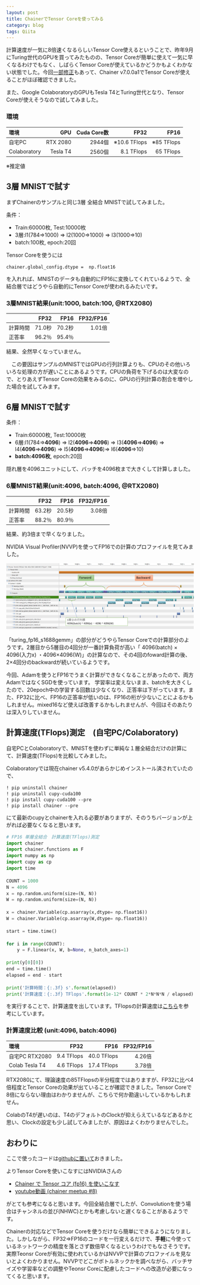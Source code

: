```yaml
---
layout: post
title: ChainerでTensor Coreを使ってみる
category: blog
tags: Qiita
---
```


計算速度が一気に8倍速くなるらしいTensor Core使えるということで、昨年9月にTuring世代のGPUを買ってみたものの、Tensor Coreが簡単に使えて一気に早くなるわけでもなく、しばらくTensor Coreが使えているかどうかもよくわかない状態でした。今回[一部修正](https://github.com/cupy/cupy/pull/2168)もあって、Chainer v7.0.0a1でTensor Coreが使えることがほぼ確認できました。 

また、Google ColaboratoryのGPUもTesla T4とTuring世代となり、Tensor Coreが使えそうなので試してみました。


### 環境

| 環境         | GPU  | Cuda Core数| FP32 | FP16 |
|:------------|------:|--: | ---------: | -----: |
| 自宅PC       | RTX 2080 | 2944個 | ※10.6 TFlops | ※85 TFlops |
| Colaboratory | Tesla T4 | 2560個 | 8.1 TFlops  | 65 TFlops |

※推定値

## 3層 MNISTで試す

まずChainerのサンプルと同じ3層 全結合 MNISTで試してみました。

条件：

* Train:60000枚, Test:10000枚
* 3層:l1(784⇒1000) ⇒ l2(1000⇒1000) ⇒ l3(1000⇒10)
* batch:100枚, epoch:20回

Tensor Coreを使うには

```
chainer.global_config.dtype =  np.float16
```
を入れれば、MNISTのデータも自動的にFP16に変換してくれているようで、全結合層ではどうやら自動的にTensor Coreが使われるみたいです。



### 3層MNIST結果(unit:1000, batch:100, @RTX2080)

|　| FP32 | FP16 | FP32/FP16  |
| :----|-----: | ----: | ---------:  |
| 計算時間 | 71.0秒 | 70.2秒 | 1.01倍 |
| 正答率   | 96.2％ | 95.4％ |　|

結果、全然早くなっていません。

　この要因はサンプルのMNISTではGPUの行列計算よりも、CPUのその他いろいろな処理の方が遅いことにあるようです。CPUの負荷を下げるのは大変なので、とりあえずTensor Coreの効果をみるのに、GPUの行列計算の割合を増やした場合を試してみます。

## 6層 MNISTで試す

条件：

* Train:60000枚, Test:10000枚
* 6層:l1(784⇒**4096**) ⇒ l2(**4096**⇒**4096**) ⇒ l3(**4096**⇒**4096**) ⇒ l4(**4096**⇒**4096**) ⇒ l5(**4096**⇒**4096**)⇒ l6(**4096**⇒10)
* **batch:4096枚**, epoch:20回

隠れ層を4096ユニットにして、バッチを4096枚まで大きくして計算しました。

### 6層MNIST結果(unit:4096, batch:4096, @RTX2080)

|　| FP32 | FP16 | FP32/FP16  |
| :----|-----: | ----: | ---------:  |
| 計算時間 | 63.2秒 | 20.5秒 | 3.08倍 |
| 正答率   | 88.2％ | 80.9％ |　|

結果、約3倍まで早くなりました。

NVIDIA Visual Profiler(NVVP)を使ってFP16での計算のプロファイルを見てみました。

![imgae](/images/20190521-fp16.png)

「turing_fp16_s1688gemm」の部分がどうやらTensor Coreでの計算部分のようです。2層目から5層目の4回分が一番計算負荷が高い「 4096(batch) × 4096(入力x) ・4096×4096(W)」の計算なので、その4回のfoward計算の後、2×4回分のbackwardが続いているようです。

今回、Adamを使うとFP16でうまく計算ができなくなることがあったので、両方AdamではなくSGDを使っています。
学習率は変えないまま、batchを大きくしたので、20epoch中の学習する回数は少なくなり、正答率は下がっています。また、FP32に比べ、FP16の正答率が低いのは、FP16の桁が少ないことによるかもしれません。mixed16など使えば改善するかもしれませんが、今回はそのあたりは深入りしていません。



## 計算速度(TFlops)測定　(自宅PC/Colaboratory)

自宅PCとColaboratoryで、MNISTを使わずに単純な１層全結合だけの計算にて、計算速度(TFlops)を比較してみました。

Colaboratoryでは現在chainer v5.4.0があらかじめインストール済されていたので、

```
! pip uninstall chainer
! pip uninstall cupy-cuda100
! pip install cupy-cuda100 --pre
! pip install chainer --pre
```
にて最新のcupyとchainerを入れる必要がありますが、そのうちバージョンが上がれば必要なくなると思います。


```python
# FP16 単層全結合　計算速度(TFlops)測定
import chainer
import chainer.functions as F
import numpy as np
import cupy as cp
import time

COUNT = 1000
N = 4096   
x = np.random.uniform(size=(N, N))
W = np.random.uniform(size=(N, N))

x = chainer.Variable(cp.asarray(x,dtype= np.float16))
W = chainer.Variable(cp.asarray(W,dtype= np.float16))

start = time.time()

for i in range(COUNT):
    y = F.linear(x, W, b=None, n_batch_axes=1)  
    
print(y[0][0])
end = time.time()
elapsed = end - start

print('計算時間：{:.3f} s'.format(elapsed))
print('計算速度：{:.3f} TFlops'.format(1e-12* COUNT * 2*N*N*N / elapsed))
```

を実行することで、計算速度を出しています。TFlopsの計算速度は[こちら](https://colab.research.google.com/notebooks/tpu.ipynb)を参考にしています。



### 計算速度比較 (unit:4096, batch:4096)

| 環境| FP32 | FP16 | FP32/FP16  |
| :----|-----: | ----: | ---------:  |
| 自宅PC RTX2080 | 9.4 TFlops | 40.0 TFlops | 4.26倍 |
| Colab Tesla T4 | 4.6 TFlops | 17.4 TFlops | 3.78倍 |

RTX2080にて、理論速度の85TFlopsの半分程度ではありますが、FP32に比べ4倍程度とTensor Coreの効果が出ていることが確認できました。Tensor Coreで8倍にならない理由はわかりませんが、こちらで何か勘違いしているかもしれません。

ColabのT4が遅いのは、T4のデフォルトのClockが抑えらえているなどあるかと思い、Clockの設定も少し試してみましたが、原因はよくわかりませんでした。

## おわりに

ここで使ったコードは[githubに置いて](https://github.com/samacoba/Mytest/blob/master/No_05_mnist_tensor_core_fp16.ipynb)おきました。

よりTensor Coreを使いこなすにはNVIDIAさんの

* [Chainer で Tensor コア (fp16) を使いこなす](https://www.slideshare.net/NVIDIAJapan/chainer-tensor-fp16)
* [youtube動画 (chainer meetup #8)](https://youtu.be/Q-AXDTuVdk8?t=4348)

がとても参考になると思います。今回全結合層でしたが、Convolutionを使う場合はチャンネルの並び(NHWC)とかも考慮しないと遅くなることがあるようです。

Chainerの対応などでTensor Coreを使うだけなら簡単にできるようになりました。しかしながら、FP32⇒FP16のコードを一行変えるだけで、**手軽**に今使っているネットワークの精度を落とさず数倍早くなるというわけでもなさそうです。実際Teonsr Coreが有効に使われているかはNVVPで計算のプロファイルを見ないとよくわかりません。NVVPでどこがボトルネックかを調べながら、バッチサイズや学習率などの調整やTeonsr Coreに配慮したコードへの改造が必要になってくると思います。





